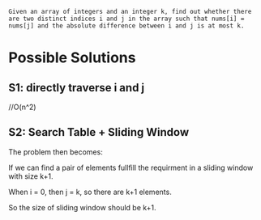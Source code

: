 	Given an array of integers and an integer k, find out whether there are two distinct indices i and j in the array such that nums[i] = nums[j] and the absolute difference between i and j is at most k.

# Possible Solutions

## S1: directly traverse i and j

//O(n^2)

## S2: Search Table + Sliding Window

The problem then becomes: 

If we can find a pair of elements fullfill the requirment in a sliding window with size k+1.

When i = 0, then j = k, so there are k+1 elements.

So the size of sliding window should be k+1.